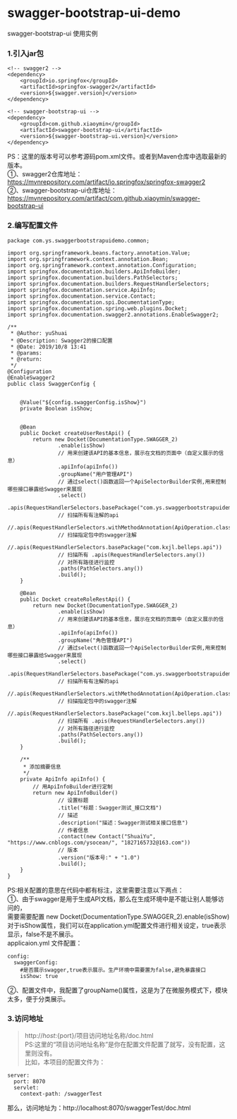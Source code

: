 # swagger-bootstrap-ui-demo
swagger-bootstrap-ui 使用实例
### 1.引入jar包
```$xslt
<!-- swagger2 -->
<dependency>
    <groupId>io.springfox</groupId>
    <artifactId>springfox-swagger2</artifactId>
    <version>${swagger.version}</version>
</dependency>

<!-- swagger-bootstrap-ui -->
<dependency>
    <groupId>com.github.xiaoymin</groupId>
    <artifactId>swagger-bootstrap-ui</artifactId>
    <version>${swagger-bootstrap-ui.version}</version>
</dependency>

```  
PS：这里的版本号可以参考源码pom.xml文件。或者到Maven仓库中选取最新的版本。  
①、swagger2仓库地址：https://mvnrepository.com/artifact/io.springfox/springfox-swagger2  
②、swagger-bootstrap-ui仓库地址：https://mvnrepository.com/artifact/com.github.xiaoymin/swagger-bootstrap-ui  



### 2.编写配置文件  
```$xslt
package com.ys.swaggerbootstrapuidemo.common;

import org.springframework.beans.factory.annotation.Value;
import org.springframework.context.annotation.Bean;
import org.springframework.context.annotation.Configuration;
import springfox.documentation.builders.ApiInfoBuilder;
import springfox.documentation.builders.PathSelectors;
import springfox.documentation.builders.RequestHandlerSelectors;
import springfox.documentation.service.ApiInfo;
import springfox.documentation.service.Contact;
import springfox.documentation.spi.DocumentationType;
import springfox.documentation.spring.web.plugins.Docket;
import springfox.documentation.swagger2.annotations.EnableSwagger2;

/**
 * @Author: yuShuai
 * @Description: Swagger2的接口配置
 * @Date: 2019/10/8 13:41
 * @params:
 * @return:
 */
@Configuration
@EnableSwagger2
public class SwaggerConfig {


    @Value("${config.swaggerConfig.isShow}")
    private Boolean isShow;


    @Bean
    public Docket createUserRestApi() {
        return new Docket(DocumentationType.SWAGGER_2)
                .enable(isShow)
                // 用来创建该API的基本信息，展示在文档的页面中（自定义展示的信息）
                .apiInfo(apiInfo())
                .groupName("用户管理API")
                // 通过select()函数返回一个ApiSelectorBuilder实例,用来控制哪些接口暴露给Swagger来展现
                .select()
                .apis(RequestHandlerSelectors.basePackage("com.ys.swaggerbootstrapuidemo.controller.user"))
                // 扫描所有有注解的api
                //.apis(RequestHandlerSelectors.withMethodAnnotation(ApiOperation.class))
                // 扫描指定包中的swagger注解
                //.apis(RequestHandlerSelectors.basePackage("com.kxjl.belleps.api"))
                // 扫描所有 .apis(RequestHandlerSelectors.any())
                // 对所有路径进行监控
                .paths(PathSelectors.any())
                .build();
    }

    @Bean
    public Docket createRoleRestApi() {
        return new Docket(DocumentationType.SWAGGER_2)
                .enable(isShow)
                // 用来创建该API的基本信息，展示在文档的页面中（自定义展示的信息）
                .apiInfo(apiInfo())
                .groupName("角色管理API")
                // 通过select()函数返回一个ApiSelectorBuilder实例,用来控制哪些接口暴露给Swagger来展现
                .select()
                .apis(RequestHandlerSelectors.basePackage("com.ys.swaggerbootstrapuidemo.controller.role"))
                // 扫描所有有注解的api
                //.apis(RequestHandlerSelectors.withMethodAnnotation(ApiOperation.class))
                // 扫描指定包中的swagger注解
                //.apis(RequestHandlerSelectors.basePackage("com.kxjl.belleps.api"))
                // 扫描所有 .apis(RequestHandlerSelectors.any())
                // 对所有路径进行监控
                .paths(PathSelectors.any())
                .build();
    }

    /**
     * 添加摘要信息
     */
    private ApiInfo apiInfo() {
        // 用ApiInfoBuilder进行定制
        return new ApiInfoBuilder()
                // 设置标题
                .title("标题：Swagger测试_接口文档")
                // 描述
                .description("描述：Swagger测试相关接口信息")
                // 作者信息
                .contact(new Contact("ShuaiYu", "https://www.cnblogs.com/ysocean/", "1827165732@163.com"))
                // 版本
                .version("版本号:" + "1.0")
                .build();
    }
}

```  
PS:相关配置的意思在代码中都有标注，这里需要注意以下两点：  
①、由于swagger是用于生成API文档，那么在生成环境中是不能让别人能够访问的，  
需要需要配置 new Docket(DocumentationType.SWAGGER_2).enable(isShow)  
对于isShow属性，我们可以在application.yml配置文件进行相关设定，true表示显示，false不是不展示。  
applicaion.yml 文件配置：  
```$xslt
config:
  swaggerConfig:
    #是否展示swagger,true表示展示。生产环境中需要置为false,避免暴露接口
    isShow: true
``` 
②、配置文件中，我配置了groupName()属性，这是为了在微服务模式下，模块太多，便于分类展示。  


### 3.访问地址  
>http://${host}:${port}/项目访问地址名称/doc.html  
PS:这里的“项目访问地址名称”是你在配置文件配置了就写，没有配置，这里则没有。  
比如，本项目的配置文件为：  
```$xslt
server:
  port: 8070
  servlet:
    context-path: /swaggerTest
```  
那么，访问地址为：http://localhost:8070/swaggerTest/doc.html  

